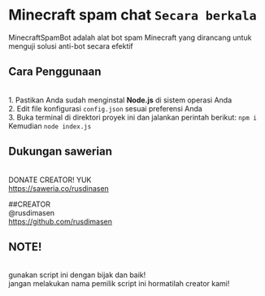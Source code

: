# Minecraft spam chat `Secara berkala`
MinecraftSpamBot adalah alat bot spam Minecraft yang dirancang untuk menguji solusi anti-bot secara efektif

## Cara Penggunaan
<br>1. Pastikan Anda sudah menginstal **Node.js** di sistem operasi Anda
<br>2. Edit file konfigurasi `config.json` sesuai preferensi Anda
<br>3. Buka terminal di direktori proyek ini dan jalankan perintah berikut: `npm i` Kemudian `node index.js`

## Dukungan sawerian
<br>DONATE CREATOR! YUK
<br>https://saweria.co/rusdinasen

##CREATOR 
<br>@rusdimasen
<br>https://github.com/rusdimasen

## NOTE!
<br>gunakan script ini dengan bijak dan baik!
<br>jangan melakukan nama pemilik script ini hormatilah creator kami!
